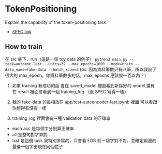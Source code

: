 # TokenPositioning
Explain the capability of the token-positioning task
* [SPEC link](https://docs.google.com/document/d/1bZbSScbywq1Tcj9qWRZXh08b6bYLAT8gqrcwni744Lk/edit#heading=h.uc1nrkgjomy8)


## How to train
在 src 底下，run（這是一個 toy data 的例子）
```python3 main.py --task=autoenc-last --units=32 --max_epochs=1000 --mode=train --data_name=fake-data --batch_size=8```
(ps: 因為資料筆數只有八筆，所以我設了很大的 max_epoch，你資料筆數多的話，max_epochs 應該設一百以內？）


1. 如果 training 有成功的話
會在 saved_model 裡面看到新存好的 model
還有在 result 裡面會看到一個 training_log
（跟 SPEC 寫得一樣）

2. 我的 fake-data 的長相放在 app/test-autoencoder-last.ipynb 裡面
可以看跟你想得有沒有一樣

3. training_log 裡面會有三種 validation data 的正確率
  * each acc 是每個字分別算正確率
  * all 是整句對才算對
  * last 是這個 task 我特別多寫的，只會看 EOS 前一個字對不對，並確定兩邊的最後一個字出現在同個位子
